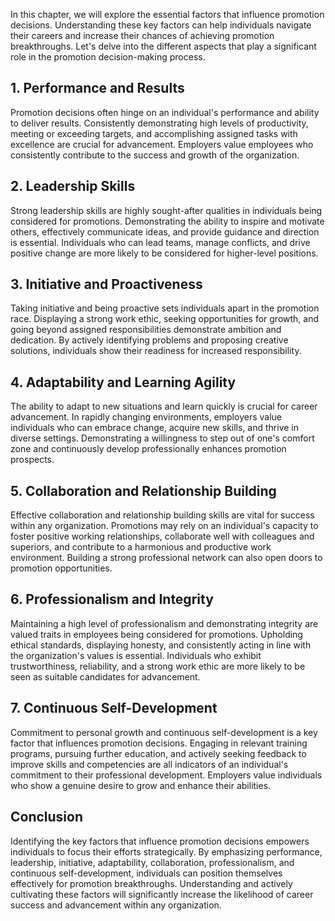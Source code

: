 
In this chapter, we will explore the essential factors that influence promotion decisions. Understanding these key factors can help individuals navigate their careers and increase their chances of achieving promotion breakthroughs. Let's delve into the different aspects that play a significant role in the promotion decision-making process.

1\. Performance and Results
--------------------------

Promotion decisions often hinge on an individual's performance and ability to deliver results. Consistently demonstrating high levels of productivity, meeting or exceeding targets, and accomplishing assigned tasks with excellence are crucial for advancement. Employers value employees who consistently contribute to the success and growth of the organization.

2\. Leadership Skills
--------------------

Strong leadership skills are highly sought-after qualities in individuals being considered for promotions. Demonstrating the ability to inspire and motivate others, effectively communicate ideas, and provide guidance and direction is essential. Individuals who can lead teams, manage conflicts, and drive positive change are more likely to be considered for higher-level positions.

3\. Initiative and Proactiveness
-------------------------------

Taking initiative and being proactive sets individuals apart in the promotion race. Displaying a strong work ethic, seeking opportunities for growth, and going beyond assigned responsibilities demonstrate ambition and dedication. By actively identifying problems and proposing creative solutions, individuals show their readiness for increased responsibility.

4\. Adaptability and Learning Agility
------------------------------------

The ability to adapt to new situations and learn quickly is crucial for career advancement. In rapidly changing environments, employers value individuals who can embrace change, acquire new skills, and thrive in diverse settings. Demonstrating a willingness to step out of one's comfort zone and continuously develop professionally enhances promotion prospects.

5\. Collaboration and Relationship Building
------------------------------------------

Effective collaboration and relationship building skills are vital for success within any organization. Promotions may rely on an individual's capacity to foster positive working relationships, collaborate well with colleagues and superiors, and contribute to a harmonious and productive work environment. Building a strong professional network can also open doors to promotion opportunities.

6\. Professionalism and Integrity
--------------------------------

Maintaining a high level of professionalism and demonstrating integrity are valued traits in employees being considered for promotions. Upholding ethical standards, displaying honesty, and consistently acting in line with the organization's values is essential. Individuals who exhibit trustworthiness, reliability, and a strong work ethic are more likely to be seen as suitable candidates for advancement.

7\. Continuous Self-Development
------------------------------

Commitment to personal growth and continuous self-development is a key factor that influences promotion decisions. Engaging in relevant training programs, pursuing further education, and actively seeking feedback to improve skills and competencies are all indicators of an individual's commitment to their professional development. Employers value individuals who show a genuine desire to grow and enhance their abilities.

Conclusion
----------

Identifying the key factors that influence promotion decisions empowers individuals to focus their efforts strategically. By emphasizing performance, leadership, initiative, adaptability, collaboration, professionalism, and continuous self-development, individuals can position themselves effectively for promotion breakthroughs. Understanding and actively cultivating these factors will significantly increase the likelihood of career success and advancement within any organization.
